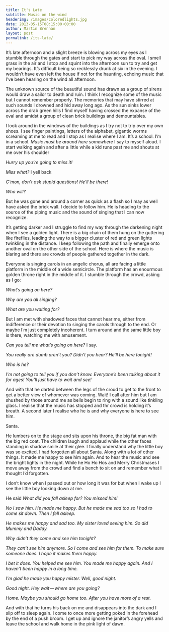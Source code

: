 ```yaml
---
title: It's Late
subtitle: Music on the wind
headerimg: /images/coloredlights.jpg
date: 2013-05-15T08:15:00+00:00
author: Martin Brennan
layout: post
permalink: /its-late/
---
```


It’s late afternoon and a slight breeze is blowing across my eyes as I stumble through the gates and start to pick my way across the oval. I smell grass in the air and I stop and squint into the afternoon sun to try and get my bearings. It’s difficult being so recklessly drunk at six in the evening. I wouldn’t have even left the house if not for the haunting, echoing music that I’ve been hearing on the wind all afternoon.

The unknown source of the beautiful sound has drawn as a group of sirens would draw a sailor to death and ruin. I think I recognize some of the music but I cannot remember properly. The memories that may have stirred at such sounds I drowned and hid away long ago. As the sun sinks lower across the drab green hills I find myself having crossed the expanse of the oval and amidst a group of clean brick buildings and demountables.

I look around in the windows of the buildings as I try not to trip over my own shoes. I see finger paintings, letters of the alphabet, gigantic worms screaming at me to read and I stop as I realise where I am. It’s a school. I’m in a school. *Music must be around here somewhere* I say to myself aloud. I start walking again and after a little while a kid runs past me and shouts at me over his shoulder

*Hurry up you’re going to miss it!*

*Miss what?* I yell back

*C’mon, don’t ask stupid questions! He’ll be there!*

*Who will?*

But he was gone and around a corner as quick as a flash so I may as well have asked the brick wall. I decide to follow him. He is heading to the source of the piping music and the sound of singing that I can now recognize.

It’s getting darker and I struggle to find my way through the darkening night when I see a golden light. There is a big chain of them hung on the guttering like fireflies, leading the way to a bigger cluster of red and green lights twinkling in the distance. I keep following the path and finally emerge onto another oval on the other side of the school. Here is where the music is blaring and there are crowds of people gathered together in the dark.

Everyone is singing carols in an angelic chorus, all are facing a little platform in the middle of a wide semicircle. The platform has an enourmous golden throne right in the middle of it. I stumble through the crowd, asking as I go:

*What’s going on here?*

*Why are you all singing?*

*What are you waiting for?*

But I am met with shadowed faces that cannot hear me, either from indifference or their devotion to singing the carols through to the end. Or maybe I’m just completely incoherent. I turn around and the same little boy is there, watching me with amusement.

*Can you tell me what’s going on here?* I say.

*You really are dumb aren’t you? Didn’t you hear? He’ll be here tonight!*

*Who is he?*

*I’m not going to tell you if you don’t know. Everyone’s been talking about it for ages! You’ll just have to wait and see!*

And with that he darted between the legs of the croud to get to the front to get a better view of whomever was coming. Wait! I call after him but I am shushed by those around me as bells begin to ring with a sound like tinkling glass. I realise that the music has stopped and thr crowd is holding it’s breath. A second later I realise who he is and why everyone is here to see him.

Santa.

He lumbers on to the stage and sits upon his throne, the big fat man with the big red coat. The children laugh and applaud while the other faces standing in shadow smile at their glee. I finally understand why the little boy was so excited. I had forgotten all about Santa. Along with a lot of other things. It made me happy to see him again. And to hear the music and see the bright lights in the night. While he Ho Ho Hos and Merry Christmases I move away from the crowd and find a bench to sit on and remember what I thought I’d forgotten.

I don’t know when I passed out or how long it was for but when I wake up I see the little boy looking down at me.

He said *What did you fall asleep for? You missed him!*

*No I saw him. He made me happy. But he made me sad too so I had to come sit down. Then I fell asleep.*

*He makes me happy and sad too. My sister loved seeing him. So did Mummy and Daddy.*

*Why didn’t they come and see him tonight?*

*They can’t see him anymore. So I come and see him for them. To make sure someone does. I hope it makes them happy.*

*I bet it does. You helped me see him. You made me happy again. And I haven’t been happy in a long time.*

*I’m glad he made you happy mister. Well, good night.*

*Good night. Hey wait — where are you going?*

*Home. Maybe you should go home too. After you have more of a rest.*

And with that he turns his back on me and disappears into the dark and I slip off to sleep again. I come to once more getting poked in the forehead by the end of a push broom. I get up and ignore the janitor’s angry yells and leave the school and walk home in the pink light of dawn.

